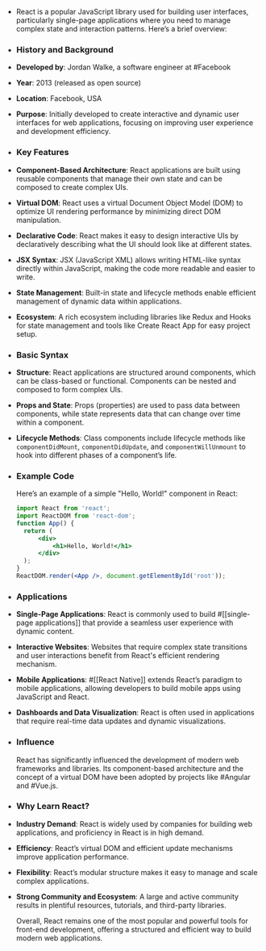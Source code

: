 - React is a popular JavaScript library used for building user interfaces, particularly single-page applications where you need to manage complex state and interaction patterns. Here’s a brief overview:
- ### **History and Background**
- **Developed by**: Jordan Walke, a software engineer at #Facebook
- **Year**: 2013 (released as open source)
- **Location**: Facebook, USA
- **Purpose**: Initially developed to create interactive and dynamic user interfaces for web applications, focusing on improving user experience and development efficiency.
- ### **Key Features**
- **Component-Based Architecture**: React applications are built using reusable components that manage their own state and can be composed to create complex UIs.
- **Virtual DOM**: React uses a virtual Document Object Model (DOM) to optimize UI rendering performance by minimizing direct DOM manipulation.
- **Declarative Code**: React makes it easy to design interactive UIs by declaratively describing what the UI should look like at different states.
- **JSX Syntax**: JSX (JavaScript XML) allows writing HTML-like syntax directly within JavaScript, making the code more readable and easier to write.
- **State Management**: Built-in state and lifecycle methods enable efficient management of dynamic data within applications.
- **Ecosystem**: A rich ecosystem including libraries like Redux and Hooks for state management and tools like Create React App for easy project setup.
- ### **Basic Syntax**
- **Structure**: React applications are structured around components, which can be class-based or functional. Components can be nested and composed to form complex UIs.
- **Props and State**: Props (properties) are used to pass data between components, while state represents data that can change over time within a component.
- **Lifecycle Methods**: Class components include lifecycle methods like `componentDidMount`, `componentDidUpdate`, and `componentWillUnmount` to hook into different phases of a component’s life.
- ### **Example Code**
  
  Here’s an example of a simple "Hello, World!" component in React:
  
  ```jsx
  import React from 'react';
  import ReactDOM from 'react-dom';
  function App() {
    return (
        <div>
            <h1>Hello, World!</h1>
        </div>
    );
  }
  ReactDOM.render(<App />, document.getElementById('root'));
  ```
- ### **Applications**
- **Single-Page Applications**: React is commonly used to build #[[single-page applications]] that provide a seamless user experience with dynamic content.
- **Interactive Websites**: Websites that require complex state transitions and user interactions benefit from React's efficient rendering mechanism.
- **Mobile Applications**: #[[React Native]] extends React’s paradigm to mobile applications, allowing developers to build mobile apps using JavaScript and React.
- **Dashboards and Data Visualization**: React is often used in applications that require real-time data updates and dynamic visualizations.
- ### **Influence**
  
  React has significantly influenced the development of modern web frameworks and libraries. Its component-based architecture and the concept of a virtual DOM have been adopted by projects like #Angular and #Vue.js.
- ### **Why Learn React?**
- **Industry Demand**: React is widely used by companies for building web applications, and proficiency in React is in high demand.
- **Efficiency**: React’s virtual DOM and efficient update mechanisms improve application performance.
- **Flexibility**: React’s modular structure makes it easy to manage and scale complex applications.
- **Strong Community and Ecosystem**: A large and active community results in plentiful resources, tutorials, and third-party libraries.
  
  Overall, React remains one of the most popular and powerful tools for front-end development, offering a structured and efficient way to build modern web applications.